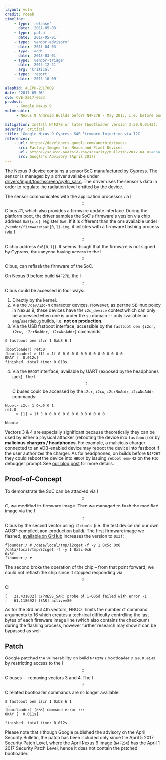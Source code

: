```yaml
---
layout: vuln
credit: roeeh
timeline:
    - type: 'release'
      date: '2017-05-03'
    - type: 'patch'
      date: '2017-05-01'
    - type: 'vendor-advisory'
      date: '2017-04-03'
    - type: 'add'
      date: '2017-03-01'    
    - type: 'vendor-triage'
      date: '2016-12-21'  
      arg: 'Critical'
    - type: 'report'
      date: '2016-10-09'
      
alephid: ALEPH-2017009
date: '2017-05-03'
cve: CVE-2017-0563
product: 
     - Google Nexus 9
vulnerable:
     - Nexus 9 Android Builds before N4F27B - May 2017, i.e. before bootloader 3.50.0.0143.

mitigation: Install N4F27B or later (bootloader version 3.50.0.0143).
severity: critical
title: 'Google Nexus 9 Cypress SAR Firmware Injection via I2C'
references:
    - url: https://developers.google.com/android/images
      src: Factory Images for Nexus and Pixel Devices
    - url: https://source.android.com/security/bulletin/2017-04-01#eop-in-htc-touchscreen-driver
      src: Google's Advisory (April 2017)
---
```

The Nexus 9 device contains a sensor SoC manufactured by Cypress. The sensor is managed by a driver available under [drivers/input/touchscreen/cy8c_sar.c](https://android.googlesource.com/kernel/tegra/+/android-7.1.1_r0.53/drivers/input/touchscreen/cy8c_sar.c). The driver uses the sensor's data in order to regulate the radiation level emitted by the device.

The sensor communicates with the application processor via I$$^2$$C bus #1, which also provides a firmware update interface. During the platform boot, the driver samples the SoC's firmware's version via chip address `0x5{c,d}`, register `0x6`. If it is different than the one available under `/vendor/firmware/sar{0,1}.img`, it initiates with a firmware flashing process (via I$$^2$$C chip address `0x6{0,1}`). It seems though that the firmware is not signed by Cypress, thus anyone having access to the I$$^2$$C bus, can reflash the firmware of the SoC. 

On Nexus 9 before build `N4F27B`, the I$$^2$$C bus could be accessed in four ways:

1. Directly by the kernel.
2. Via the `/dev/i2c-N` character devices. However, as per the SElinux policy in Nexus 9, these devices have the `i2c_device` context which can only be accessed when one is under the `su` domain -- only available on `eng`/`userdebug` builds, i.e. **not on production**.
3. Via the USB fastboot interface, accessible  by the `fastboot oem {i2cr, i2cw, i2crNoAddr, i2cwNoAddr}` commands:
```terminal
$ fastboot oem i2cr 1 0xb8 6 1
...
(bootloader) ret:0
(bootloader) > [1] = 1f 0 0 0 0 0 0 0 0 0 0 0 0 0 0 0
OKAY [  0.012s]
finished. total time: 0.013s
```
4. Via the `HBOOT` interface, available by UART (exposed by the headphones jack). The I$$^2$$C buses could be accessed by the `i2cr`, `i2cw`, `i2crNoAddr`, `i2cwNoAddr` commands:

```terminal
hboot> i2cr 1 0xb8 6 1
ret:0
     > [1] = 1f 0 0 0 0 0 0 0 0 0 0 0 0 0 0 0
     
hboot>
```

Vectors 3 & 4 are especially significant because theoretically they can be used by either a physical attacker (rebooting the device into `fastboot`) or by **malicious chargers / headphones**. For example, a malicious charger connected to an ADB-enabled device may reboot the device into fastboot if the user authorizes the charger. As for headphones, on builds before `N4F26T` they could reboot the device into `HBOOT` by issuing `reboot oem-42` on the `FIQ` debugger prompt. See [our blog post](https://alephsecurity.com/2017/03/08/nexus9-fiq-debugger/) for more details.

## Proof-of-Concept ##
To demonstrate the SoC can be attacked via I$$^2$$C, we modified its firmware image. Then we managed to flash the modified image via the I$$^2$$C bus by the second vector using `i2ctools` (i.e. the test device ran our own AOSP-compiled, non-production build). The first firmware image we flashed, [available on GitHub](https://github.com/alephsecurity/PoCs/tree/master/CVE-2017-0563) increases the version to `0x3f`:
```terminal
flounder:/ # /data/local/tmp/i2cget -f -y 1 0x5c 0x6
/data/local/tmp/i2cget -f -y 1 0x5c 0x6
0x3f
flounder:/ #
```
The second broke the operation of the chip – from that point forward, we could not reflash the chip since it stopped responding via I$$^2$$C:
```terminal
[   21.431832] CYPRESS_SAR: probe of 1-005d failed with error -1
[   61.118692] [SAR] active=80 
```
As for the 3rd and 4th vectors, HBOOT limits the number of command arguments to 16 which creates a technical difficulty controlling the last bytes of each firmware image line (which also contains the checksum) during the flashing process, however further research may show it can be bypassed as well.

## Patch ##
Google patched the vulnerability on build `N4F27B` / bootloader `3.50.0.0143` by restricting access to the I$$^2$$C buses -- removing vectors 3 and 4. The I$$^2$$C related bootloader commands are no longer available:

```terminal
$ fastboot oem i2cr 1 0xb8 6 1
...
(bootloader) [ERR] Command error !!!
OKAY [  0.011s]

finished. total time: 0.012s
```

Please note that although Google published the advisory on the April Security Bulletin, the patch has been included only since the April 5 2017 Security Patch Level, where the April Nexus 9 image (`N4F26X`) has the April 1 2017 Security  Patch Level, hence it does not contain the patched bootloader. 